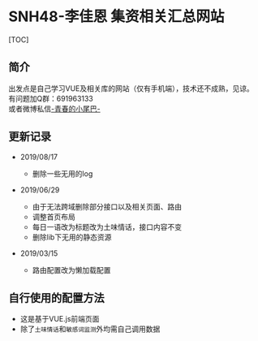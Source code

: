 # SNH48-李佳恩 集资相关汇总网站
[TOC]
## 简介
出发点是自己学习VUE及相关库的网站（仅有手机端），技术还不成熟，见谅。<br>
有问题加Q群：691963133<br>
或者微博私信[-青春的小尾巴-](https://weibo.com/amber0401)

## 更新记录
- 2019/08/17
    - 删除一些无用的log

- 2019/06/29
    - 由于无法跨域删除部分接口以及相关页面、路由
    - 调整首页布局
    - 每日一语改为标题改为土味情话，接口内容不变
    - 删除lib下无用的静态资源
    
- 2019/03/15
    - 路由配置改为懒加载配置
    
## 自行使用的配置方法

- 这是基于VUE.js前端页面
- 除了`土味情话`和`敏感词监测`外均需自己调用数据